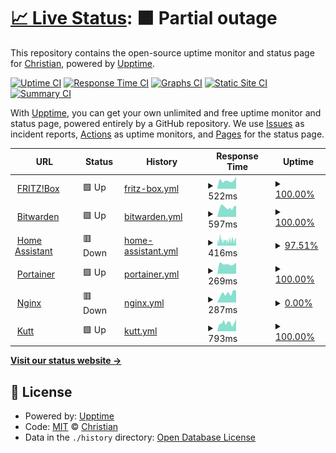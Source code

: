 # [📈 Live Status](https://status.fussel.tv): <!--live status--> **🟧 Partial outage**

This repository contains the open-source uptime monitor and status page for [Christian](https://status.fussel.tv), powered by [Upptime](https://github.com/upptime/upptime).

[![Uptime CI](https://github.com/FusselTV/status/workflows/Uptime%20CI/badge.svg)](https://github.com/FusselTV/status/actions?query=workflow%3A%22Uptime+CI%22)
[![Response Time CI](https://github.com/FusselTV/status/workflows/Response%20Time%20CI/badge.svg)](https://github.com/FusselTV/status/actions?query=workflow%3A%22Response+Time+CI%22)
[![Graphs CI](https://github.com/FusselTV/status/workflows/Graphs%20CI/badge.svg)](https://github.com/FusselTV/status/actions?query=workflow%3A%22Graphs+CI%22)
[![Static Site CI](https://github.com/FusselTV/status/workflows/Static%20Site%20CI/badge.svg)](https://github.com/FusselTV/status/actions?query=workflow%3A%22Static+Site+CI%22)
[![Summary CI](https://github.com/FusselTV/status/workflows/Summary%20CI/badge.svg)](https://github.com/FusselTV/status/actions?query=workflow%3A%22Summary+CI%22)

With [Upptime](https://upptime.js.org), you can get your own unlimited and free uptime monitor and status page, powered entirely by a GitHub repository. We use [Issues](https://github.com/FusselTV/status/issues) as incident reports, [Actions](https://github.com/FusselTV/status/actions) as uptime monitors, and [Pages](https://status.fussel.tv) for the status page.

<!--start: status pages-->
<!-- This summary is generated by Upptime (https://github.com/upptime/upptime) -->
<!-- Do not edit this manually, your changes will be overwritten -->
<!-- prettier-ignore -->
| URL | Status | History | Response Time | Uptime |
| --- | ------ | ------- | ------------- | ------ |
| <img alt="" src="https://upload.wikimedia.org/wikipedia/de/6/68/Fritz%21_Logo.svg" height="13"> [FRITZ!Box](https://avm.fussel.tv) | 🟩 Up | [fritz-box.yml](https://github.com/FusselTV/status/commits/HEAD/history/fritz-box.yml) | <details><summary><img alt="Response time graph" src="./graphs/fritz-box/response-time-week.png" height="20"> 522ms</summary><br><a href="https://status.fussel.tv/history/fritz-box"><img alt="Response time 646" src="https://img.shields.io/endpoint?url=https%3A%2F%2Fraw.githubusercontent.com%2FFusselTV%2Fstatus%2FHEAD%2Fapi%2Ffritz-box%2Fresponse-time.json"></a><br><a href="https://status.fussel.tv/history/fritz-box"><img alt="24-hour response time 758" src="https://img.shields.io/endpoint?url=https%3A%2F%2Fraw.githubusercontent.com%2FFusselTV%2Fstatus%2FHEAD%2Fapi%2Ffritz-box%2Fresponse-time-day.json"></a><br><a href="https://status.fussel.tv/history/fritz-box"><img alt="7-day response time 522" src="https://img.shields.io/endpoint?url=https%3A%2F%2Fraw.githubusercontent.com%2FFusselTV%2Fstatus%2FHEAD%2Fapi%2Ffritz-box%2Fresponse-time-week.json"></a><br><a href="https://status.fussel.tv/history/fritz-box"><img alt="30-day response time 576" src="https://img.shields.io/endpoint?url=https%3A%2F%2Fraw.githubusercontent.com%2FFusselTV%2Fstatus%2FHEAD%2Fapi%2Ffritz-box%2Fresponse-time-month.json"></a><br><a href="https://status.fussel.tv/history/fritz-box"><img alt="1-year response time 646" src="https://img.shields.io/endpoint?url=https%3A%2F%2Fraw.githubusercontent.com%2FFusselTV%2Fstatus%2FHEAD%2Fapi%2Ffritz-box%2Fresponse-time-year.json"></a></details> | <details><summary><a href="https://status.fussel.tv/history/fritz-box">100.00%</a></summary><a href="https://status.fussel.tv/history/fritz-box"><img alt="All-time uptime 99.97%" src="https://img.shields.io/endpoint?url=https%3A%2F%2Fraw.githubusercontent.com%2FFusselTV%2Fstatus%2FHEAD%2Fapi%2Ffritz-box%2Fuptime.json"></a><br><a href="https://status.fussel.tv/history/fritz-box"><img alt="24-hour uptime 100.00%" src="https://img.shields.io/endpoint?url=https%3A%2F%2Fraw.githubusercontent.com%2FFusselTV%2Fstatus%2FHEAD%2Fapi%2Ffritz-box%2Fuptime-day.json"></a><br><a href="https://status.fussel.tv/history/fritz-box"><img alt="7-day uptime 100.00%" src="https://img.shields.io/endpoint?url=https%3A%2F%2Fraw.githubusercontent.com%2FFusselTV%2Fstatus%2FHEAD%2Fapi%2Ffritz-box%2Fuptime-week.json"></a><br><a href="https://status.fussel.tv/history/fritz-box"><img alt="30-day uptime 100.00%" src="https://img.shields.io/endpoint?url=https%3A%2F%2Fraw.githubusercontent.com%2FFusselTV%2Fstatus%2FHEAD%2Fapi%2Ffritz-box%2Fuptime-month.json"></a><br><a href="https://status.fussel.tv/history/fritz-box"><img alt="1-year uptime 99.97%" src="https://img.shields.io/endpoint?url=https%3A%2F%2Fraw.githubusercontent.com%2FFusselTV%2Fstatus%2FHEAD%2Fapi%2Ffritz-box%2Fuptime-year.json"></a></details>
| <img alt="" src="https://products.containerize.com/password-management/bitwarden/menu_image.png" height="13"> [Bitwarden](https://vault.fussel.tv) | 🟩 Up | [bitwarden.yml](https://github.com/FusselTV/status/commits/HEAD/history/bitwarden.yml) | <details><summary><img alt="Response time graph" src="./graphs/bitwarden/response-time-week.png" height="20"> 597ms</summary><br><a href="https://status.fussel.tv/history/bitwarden"><img alt="Response time 1000" src="https://img.shields.io/endpoint?url=https%3A%2F%2Fraw.githubusercontent.com%2FFusselTV%2Fstatus%2FHEAD%2Fapi%2Fbitwarden%2Fresponse-time.json"></a><br><a href="https://status.fussel.tv/history/bitwarden"><img alt="24-hour response time 703" src="https://img.shields.io/endpoint?url=https%3A%2F%2Fraw.githubusercontent.com%2FFusselTV%2Fstatus%2FHEAD%2Fapi%2Fbitwarden%2Fresponse-time-day.json"></a><br><a href="https://status.fussel.tv/history/bitwarden"><img alt="7-day response time 597" src="https://img.shields.io/endpoint?url=https%3A%2F%2Fraw.githubusercontent.com%2FFusselTV%2Fstatus%2FHEAD%2Fapi%2Fbitwarden%2Fresponse-time-week.json"></a><br><a href="https://status.fussel.tv/history/bitwarden"><img alt="30-day response time 556" src="https://img.shields.io/endpoint?url=https%3A%2F%2Fraw.githubusercontent.com%2FFusselTV%2Fstatus%2FHEAD%2Fapi%2Fbitwarden%2Fresponse-time-month.json"></a><br><a href="https://status.fussel.tv/history/bitwarden"><img alt="1-year response time 1013" src="https://img.shields.io/endpoint?url=https%3A%2F%2Fraw.githubusercontent.com%2FFusselTV%2Fstatus%2FHEAD%2Fapi%2Fbitwarden%2Fresponse-time-year.json"></a></details> | <details><summary><a href="https://status.fussel.tv/history/bitwarden">100.00%</a></summary><a href="https://status.fussel.tv/history/bitwarden"><img alt="All-time uptime 99.15%" src="https://img.shields.io/endpoint?url=https%3A%2F%2Fraw.githubusercontent.com%2FFusselTV%2Fstatus%2FHEAD%2Fapi%2Fbitwarden%2Fuptime.json"></a><br><a href="https://status.fussel.tv/history/bitwarden"><img alt="24-hour uptime 100.00%" src="https://img.shields.io/endpoint?url=https%3A%2F%2Fraw.githubusercontent.com%2FFusselTV%2Fstatus%2FHEAD%2Fapi%2Fbitwarden%2Fuptime-day.json"></a><br><a href="https://status.fussel.tv/history/bitwarden"><img alt="7-day uptime 100.00%" src="https://img.shields.io/endpoint?url=https%3A%2F%2Fraw.githubusercontent.com%2FFusselTV%2Fstatus%2FHEAD%2Fapi%2Fbitwarden%2Fuptime-week.json"></a><br><a href="https://status.fussel.tv/history/bitwarden"><img alt="30-day uptime 99.52%" src="https://img.shields.io/endpoint?url=https%3A%2F%2Fraw.githubusercontent.com%2FFusselTV%2Fstatus%2FHEAD%2Fapi%2Fbitwarden%2Fuptime-month.json"></a><br><a href="https://status.fussel.tv/history/bitwarden"><img alt="1-year uptime 99.08%" src="https://img.shields.io/endpoint?url=https%3A%2F%2Fraw.githubusercontent.com%2FFusselTV%2Fstatus%2FHEAD%2Fapi%2Fbitwarden%2Fuptime-year.json"></a></details>
| <img alt="" src="https://upload.wikimedia.org/wikipedia/commons/6/6e/Home_Assistant_Logo.svg" height="13"> [Home Assistant](https://ha.fussel.tv) | 🟥 Down | [home-assistant.yml](https://github.com/FusselTV/status/commits/HEAD/history/home-assistant.yml) | <details><summary><img alt="Response time graph" src="./graphs/home-assistant/response-time-week.png" height="20"> 416ms</summary><br><a href="https://status.fussel.tv/history/home-assistant"><img alt="Response time 848" src="https://img.shields.io/endpoint?url=https%3A%2F%2Fraw.githubusercontent.com%2FFusselTV%2Fstatus%2FHEAD%2Fapi%2Fhome-assistant%2Fresponse-time.json"></a><br><a href="https://status.fussel.tv/history/home-assistant"><img alt="24-hour response time 349" src="https://img.shields.io/endpoint?url=https%3A%2F%2Fraw.githubusercontent.com%2FFusselTV%2Fstatus%2FHEAD%2Fapi%2Fhome-assistant%2Fresponse-time-day.json"></a><br><a href="https://status.fussel.tv/history/home-assistant"><img alt="7-day response time 416" src="https://img.shields.io/endpoint?url=https%3A%2F%2Fraw.githubusercontent.com%2FFusselTV%2Fstatus%2FHEAD%2Fapi%2Fhome-assistant%2Fresponse-time-week.json"></a><br><a href="https://status.fussel.tv/history/home-assistant"><img alt="30-day response time 467" src="https://img.shields.io/endpoint?url=https%3A%2F%2Fraw.githubusercontent.com%2FFusselTV%2Fstatus%2FHEAD%2Fapi%2Fhome-assistant%2Fresponse-time-month.json"></a><br><a href="https://status.fussel.tv/history/home-assistant"><img alt="1-year response time 861" src="https://img.shields.io/endpoint?url=https%3A%2F%2Fraw.githubusercontent.com%2FFusselTV%2Fstatus%2FHEAD%2Fapi%2Fhome-assistant%2Fresponse-time-year.json"></a></details> | <details><summary><a href="https://status.fussel.tv/history/home-assistant">97.51%</a></summary><a href="https://status.fussel.tv/history/home-assistant"><img alt="All-time uptime 99.08%" src="https://img.shields.io/endpoint?url=https%3A%2F%2Fraw.githubusercontent.com%2FFusselTV%2Fstatus%2FHEAD%2Fapi%2Fhome-assistant%2Fuptime.json"></a><br><a href="https://status.fussel.tv/history/home-assistant"><img alt="24-hour uptime 96.66%" src="https://img.shields.io/endpoint?url=https%3A%2F%2Fraw.githubusercontent.com%2FFusselTV%2Fstatus%2FHEAD%2Fapi%2Fhome-assistant%2Fuptime-day.json"></a><br><a href="https://status.fussel.tv/history/home-assistant"><img alt="7-day uptime 97.51%" src="https://img.shields.io/endpoint?url=https%3A%2F%2Fraw.githubusercontent.com%2FFusselTV%2Fstatus%2FHEAD%2Fapi%2Fhome-assistant%2Fuptime-week.json"></a><br><a href="https://status.fussel.tv/history/home-assistant"><img alt="30-day uptime 99.30%" src="https://img.shields.io/endpoint?url=https%3A%2F%2Fraw.githubusercontent.com%2FFusselTV%2Fstatus%2FHEAD%2Fapi%2Fhome-assistant%2Fuptime-month.json"></a><br><a href="https://status.fussel.tv/history/home-assistant"><img alt="1-year uptime 99.00%" src="https://img.shields.io/endpoint?url=https%3A%2F%2Fraw.githubusercontent.com%2FFusselTV%2Fstatus%2FHEAD%2Fapi%2Fhome-assistant%2Fuptime-year.json"></a></details>
| <img alt="" src="https://cdn.worldvectorlogo.com/logos/portainer.svg" height="13"> [Portainer](https://portainer.fussel.tv/) | 🟩 Up | [portainer.yml](https://github.com/FusselTV/status/commits/HEAD/history/portainer.yml) | <details><summary><img alt="Response time graph" src="./graphs/portainer/response-time-week.png" height="20"> 269ms</summary><br><a href="https://status.fussel.tv/history/portainer"><img alt="Response time 316" src="https://img.shields.io/endpoint?url=https%3A%2F%2Fraw.githubusercontent.com%2FFusselTV%2Fstatus%2FHEAD%2Fapi%2Fportainer%2Fresponse-time.json"></a><br><a href="https://status.fussel.tv/history/portainer"><img alt="24-hour response time 306" src="https://img.shields.io/endpoint?url=https%3A%2F%2Fraw.githubusercontent.com%2FFusselTV%2Fstatus%2FHEAD%2Fapi%2Fportainer%2Fresponse-time-day.json"></a><br><a href="https://status.fussel.tv/history/portainer"><img alt="7-day response time 269" src="https://img.shields.io/endpoint?url=https%3A%2F%2Fraw.githubusercontent.com%2FFusselTV%2Fstatus%2FHEAD%2Fapi%2Fportainer%2Fresponse-time-week.json"></a><br><a href="https://status.fussel.tv/history/portainer"><img alt="30-day response time 288" src="https://img.shields.io/endpoint?url=https%3A%2F%2Fraw.githubusercontent.com%2FFusselTV%2Fstatus%2FHEAD%2Fapi%2Fportainer%2Fresponse-time-month.json"></a><br><a href="https://status.fussel.tv/history/portainer"><img alt="1-year response time 316" src="https://img.shields.io/endpoint?url=https%3A%2F%2Fraw.githubusercontent.com%2FFusselTV%2Fstatus%2FHEAD%2Fapi%2Fportainer%2Fresponse-time-year.json"></a></details> | <details><summary><a href="https://status.fussel.tv/history/portainer">100.00%</a></summary><a href="https://status.fussel.tv/history/portainer"><img alt="All-time uptime 99.97%" src="https://img.shields.io/endpoint?url=https%3A%2F%2Fraw.githubusercontent.com%2FFusselTV%2Fstatus%2FHEAD%2Fapi%2Fportainer%2Fuptime.json"></a><br><a href="https://status.fussel.tv/history/portainer"><img alt="24-hour uptime 100.00%" src="https://img.shields.io/endpoint?url=https%3A%2F%2Fraw.githubusercontent.com%2FFusselTV%2Fstatus%2FHEAD%2Fapi%2Fportainer%2Fuptime-day.json"></a><br><a href="https://status.fussel.tv/history/portainer"><img alt="7-day uptime 100.00%" src="https://img.shields.io/endpoint?url=https%3A%2F%2Fraw.githubusercontent.com%2FFusselTV%2Fstatus%2FHEAD%2Fapi%2Fportainer%2Fuptime-week.json"></a><br><a href="https://status.fussel.tv/history/portainer"><img alt="30-day uptime 100.00%" src="https://img.shields.io/endpoint?url=https%3A%2F%2Fraw.githubusercontent.com%2FFusselTV%2Fstatus%2FHEAD%2Fapi%2Fportainer%2Fuptime-month.json"></a><br><a href="https://status.fussel.tv/history/portainer"><img alt="1-year uptime 99.97%" src="https://img.shields.io/endpoint?url=https%3A%2F%2Fraw.githubusercontent.com%2FFusselTV%2Fstatus%2FHEAD%2Fapi%2Fportainer%2Fuptime-year.json"></a></details>
| <img alt="" src="https://cdn.worldvectorlogo.com/logos/nginx-1.svg" height="13"> [Nginx](https://nginx.fussel.tv/) | 🟥 Down | [nginx.yml](https://github.com/FusselTV/status/commits/HEAD/history/nginx.yml) | <details><summary><img alt="Response time graph" src="./graphs/nginx/response-time-week.png" height="20"> 287ms</summary><br><a href="https://status.fussel.tv/history/nginx"><img alt="Response time 440" src="https://img.shields.io/endpoint?url=https%3A%2F%2Fraw.githubusercontent.com%2FFusselTV%2Fstatus%2FHEAD%2Fapi%2Fnginx%2Fresponse-time.json"></a><br><a href="https://status.fussel.tv/history/nginx"><img alt="24-hour response time 376" src="https://img.shields.io/endpoint?url=https%3A%2F%2Fraw.githubusercontent.com%2FFusselTV%2Fstatus%2FHEAD%2Fapi%2Fnginx%2Fresponse-time-day.json"></a><br><a href="https://status.fussel.tv/history/nginx"><img alt="7-day response time 287" src="https://img.shields.io/endpoint?url=https%3A%2F%2Fraw.githubusercontent.com%2FFusselTV%2Fstatus%2FHEAD%2Fapi%2Fnginx%2Fresponse-time-week.json"></a><br><a href="https://status.fussel.tv/history/nginx"><img alt="30-day response time 746" src="https://img.shields.io/endpoint?url=https%3A%2F%2Fraw.githubusercontent.com%2FFusselTV%2Fstatus%2FHEAD%2Fapi%2Fnginx%2Fresponse-time-month.json"></a><br><a href="https://status.fussel.tv/history/nginx"><img alt="1-year response time 440" src="https://img.shields.io/endpoint?url=https%3A%2F%2Fraw.githubusercontent.com%2FFusselTV%2Fstatus%2FHEAD%2Fapi%2Fnginx%2Fresponse-time-year.json"></a></details> | <details><summary><a href="https://status.fussel.tv/history/nginx">0.00%</a></summary><a href="https://status.fussel.tv/history/nginx"><img alt="All-time uptime 42.70%" src="https://img.shields.io/endpoint?url=https%3A%2F%2Fraw.githubusercontent.com%2FFusselTV%2Fstatus%2FHEAD%2Fapi%2Fnginx%2Fuptime.json"></a><br><a href="https://status.fussel.tv/history/nginx"><img alt="24-hour uptime 0.00%" src="https://img.shields.io/endpoint?url=https%3A%2F%2Fraw.githubusercontent.com%2FFusselTV%2Fstatus%2FHEAD%2Fapi%2Fnginx%2Fuptime-day.json"></a><br><a href="https://status.fussel.tv/history/nginx"><img alt="7-day uptime 0.00%" src="https://img.shields.io/endpoint?url=https%3A%2F%2Fraw.githubusercontent.com%2FFusselTV%2Fstatus%2FHEAD%2Fapi%2Fnginx%2Fuptime-week.json"></a><br><a href="https://status.fussel.tv/history/nginx"><img alt="30-day uptime 0.00%" src="https://img.shields.io/endpoint?url=https%3A%2F%2Fraw.githubusercontent.com%2FFusselTV%2Fstatus%2FHEAD%2Fapi%2Fnginx%2Fuptime-month.json"></a><br><a href="https://status.fussel.tv/history/nginx"><img alt="1-year uptime 42.70%" src="https://img.shields.io/endpoint?url=https%3A%2F%2Fraw.githubusercontent.com%2FFusselTV%2Fstatus%2FHEAD%2Fapi%2Fnginx%2Fuptime-year.json"></a></details>
| <img alt="" src="https://0987.win/images/favicon-196x196.png" height="13"> [Kutt](https://0987.win/) | 🟩 Up | [kutt.yml](https://github.com/FusselTV/status/commits/HEAD/history/kutt.yml) | <details><summary><img alt="Response time graph" src="./graphs/kutt/response-time-week.png" height="20"> 793ms</summary><br><a href="https://status.fussel.tv/history/kutt"><img alt="Response time 782" src="https://img.shields.io/endpoint?url=https%3A%2F%2Fraw.githubusercontent.com%2FFusselTV%2Fstatus%2FHEAD%2Fapi%2Fkutt%2Fresponse-time.json"></a><br><a href="https://status.fussel.tv/history/kutt"><img alt="24-hour response time 1183" src="https://img.shields.io/endpoint?url=https%3A%2F%2Fraw.githubusercontent.com%2FFusselTV%2Fstatus%2FHEAD%2Fapi%2Fkutt%2Fresponse-time-day.json"></a><br><a href="https://status.fussel.tv/history/kutt"><img alt="7-day response time 793" src="https://img.shields.io/endpoint?url=https%3A%2F%2Fraw.githubusercontent.com%2FFusselTV%2Fstatus%2FHEAD%2Fapi%2Fkutt%2Fresponse-time-week.json"></a><br><a href="https://status.fussel.tv/history/kutt"><img alt="30-day response time 714" src="https://img.shields.io/endpoint?url=https%3A%2F%2Fraw.githubusercontent.com%2FFusselTV%2Fstatus%2FHEAD%2Fapi%2Fkutt%2Fresponse-time-month.json"></a><br><a href="https://status.fussel.tv/history/kutt"><img alt="1-year response time 782" src="https://img.shields.io/endpoint?url=https%3A%2F%2Fraw.githubusercontent.com%2FFusselTV%2Fstatus%2FHEAD%2Fapi%2Fkutt%2Fresponse-time-year.json"></a></details> | <details><summary><a href="https://status.fussel.tv/history/kutt">100.00%</a></summary><a href="https://status.fussel.tv/history/kutt"><img alt="All-time uptime 94.53%" src="https://img.shields.io/endpoint?url=https%3A%2F%2Fraw.githubusercontent.com%2FFusselTV%2Fstatus%2FHEAD%2Fapi%2Fkutt%2Fuptime.json"></a><br><a href="https://status.fussel.tv/history/kutt"><img alt="24-hour uptime 100.00%" src="https://img.shields.io/endpoint?url=https%3A%2F%2Fraw.githubusercontent.com%2FFusselTV%2Fstatus%2FHEAD%2Fapi%2Fkutt%2Fuptime-day.json"></a><br><a href="https://status.fussel.tv/history/kutt"><img alt="7-day uptime 100.00%" src="https://img.shields.io/endpoint?url=https%3A%2F%2Fraw.githubusercontent.com%2FFusselTV%2Fstatus%2FHEAD%2Fapi%2Fkutt%2Fuptime-week.json"></a><br><a href="https://status.fussel.tv/history/kutt"><img alt="30-day uptime 99.48%" src="https://img.shields.io/endpoint?url=https%3A%2F%2Fraw.githubusercontent.com%2FFusselTV%2Fstatus%2FHEAD%2Fapi%2Fkutt%2Fuptime-month.json"></a><br><a href="https://status.fussel.tv/history/kutt"><img alt="1-year uptime 94.53%" src="https://img.shields.io/endpoint?url=https%3A%2F%2Fraw.githubusercontent.com%2FFusselTV%2Fstatus%2FHEAD%2Fapi%2Fkutt%2Fuptime-year.json"></a></details>

<!--end: status pages-->

[**Visit our status website →**](https://status.fussel.tv)

## 📄 License

- Powered by: [Upptime](https://github.com/upptime/upptime)
- Code: [MIT](./LICENSE) © [Christian](https://status.fussel.tv)
- Data in the `./history` directory: [Open Database License](https://opendatacommons.org/licenses/odbl/1-0/)
